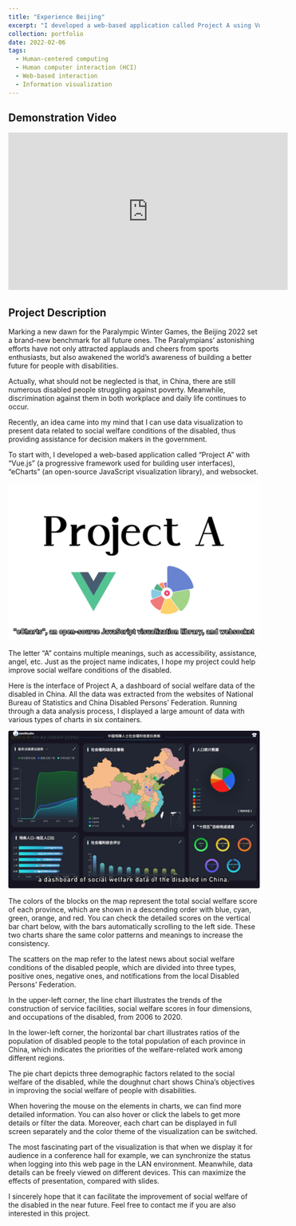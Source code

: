 ```yaml
---
title: "Experience Beijing"
excerpt: "I developed a web-based application called Project A using Vue.js, eCharts, and websocket to visualize the social welfare data of the disabled population in China.<br/><img src='/images/Project-A-2.png' width='400'><br/>"
collection: portfolio
date: 2022-02-06
tags:
  - Human-centered computing
  - Human computer interaction (HCI)
  - Web-based interaction
  - Information visualization
---
```


## Demonstration Video

<iframe width="560" height="315" src="https://www.youtube.com/embed/WQNR--tgMC4?si=mPNmPJcieOALsqQH" title="YouTube video player" frameborder="0" allow="accelerometer; autoplay; clipboard-write; encrypted-media; gyroscope; picture-in-picture; web-share" referrerpolicy="strict-origin-when-cross-origin" allowfullscreen></iframe>

## Project Description

Marking a new dawn for the Paralympic Winter Games, the Beijing 2022 set a brand-new benchmark for all future ones. The Paralympians’ astonishing efforts have not only attracted applauds and cheers from sports enthusiasts, but also awakened the world’s awareness of building a better future for people with disabilities.

Actually, what should not be neglected is that, in China, there are still numerous disabled people struggling against poverty. Meanwhile, discrimination against them in both workplace and daily life continues to occur.

Recently, an idea came into my mind that I can use data visualization to present data related to social welfare conditions of the disabled, thus providing assistance for decision makers in the government.

To start with, I developed a web-based application called “Project A” with “Vue.js” (a progressive framework used for building user interfaces), “eCharts” (an open-source JavaScript visualization library), and websocket.

<p align="center">
  <img src="/images/Project-A-1.png" alt="Project-A-1" width="600"/>
</p>

The letter “A” contains multiple meanings, such as accessibility, assistance, angel, etc. Just as the project name indicates, I hope my project could help improve social welfare conditions of the disabled.

Here is the interface of Project A, a dashboard of social welfare data of the disabled in China. All the data was extracted from the websites of National Bureau of Statistics and China Disabled Persons’ Federation. Running through a data analysis process, I displayed a large amount of data with various types of charts in six containers.

<p align="center">
  <img src="/images/Project-A-2.png" alt="Project-A-2" width="600"/>
</p>

The colors of the blocks on the map represent the total social welfare score of each province, which are shown in a descending order with blue, cyan, green, orange, and red. You can check the detailed scores on the vertical bar chart below, with the bars automatically scrolling to the left side. These two charts share the same color patterns and meanings to increase the consistency.

The scatters on the map refer to the latest news about social welfare conditions of the disabled people, which are divided into three types, positive ones, negative ones, and notifications from the local Disabled Persons’ Federation.

In the upper-left corner, the line chart illustrates the trends of the construction of service facilities, social welfare scores in four dimensions, and occupations of the disabled, from 2006 to 2020.

In the lower-left corner, the horizontal bar chart illustrates ratios of the population of disabled people to the total population of each province in China, which indicates the priorities of the welfare-related work among different regions.

The pie chart depicts three demographic factors related to the social welfare of the disabled, while the doughnut chart shows China’s objectives in improving the social welfare of people with disabilities.

When hovering the mouse on the elements in charts, we can find more detailed information. You can also hover or click the labels to get more details or filter the data. Moreover, each chart can be displayed in full screen separately and the color theme of the visualization can be switched.

The most fascinating part of the visualization is that when we display it for audience in a conference hall for example, we can synchronize the status when logging into this web page in the LAN environment. Meanwhile, data details can be freely viewed on different devices. This can maximize the effects of presentation, compared with slides.

I sincerely hope that it can facilitate the improvement of social welfare of the disabled in the near future. Feel free to contact me if you are also interested in this project.
